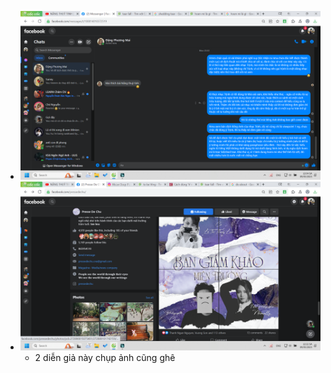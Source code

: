 - ![image.png](../assets/image_1683565489478_0.png)
- ![image.png](../assets/image_1683566528107_0.png)
	- 2 diễn giả này chụp ảnh cũng ghê